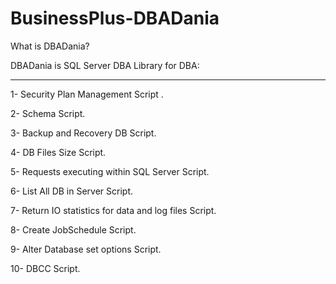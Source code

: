 # BusinessPlus-DBADania
What is DBADania?

DBADania is SQL Server DBA Library for DBA:
____________________________________
1- Security Plan Management Script .

2- Schema Script.

3- Backup and Recovery DB Script.

4- DB Files Size Script.

5- Requests executing within SQL Server Script.

6- List All DB in Server Script.

7- Return IO statistics for data and log files Script.

8- Create JobSchedule Script.

9- Alter Database set options Script.

10- DBCC Script.














